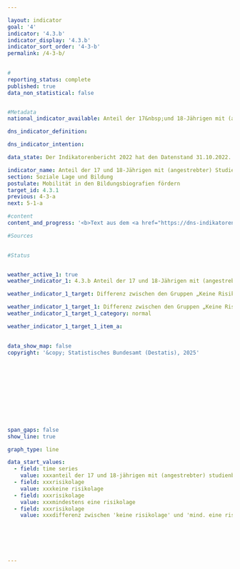 ```yaml
---

layout: indicator        
goal: '4'        
indicator: '4.3.b'        
indicator_display: '4.3.b'        
indicator_sort_order: '4-3-b'        
permalink: /4-3-b/        
        

#
reporting_status: complete        
published: true        
data_non_statistical: false        


#Metadata        
national_indicator_available: Anteil der 17&nbsp;und 18-Jährigen mit (angestrebter) Studienberechtigung        

dns_indicator_definition:         

dns_indicator_intention:         

data_state: Der Indikatorenbericht 2022 hat den Datenstand 31.10.2022. Die Daten auf dieser Plattform werden regelmäßig aktualisiert, sodass online aktuellere Daten verfügbar sein können als im <a href="https://dns-indikatoren.de/assets/Publikationen/Indikatorenberichte/2022.pdf">Indikatorenbericht 2022</a> veröffentlicht.        

indicator_name: Anteil der 17 und 18-Jährigen mit (angestrebter) Studienberechtigung        
section: Soziale Lage und Bildung        
postulate: Mobilität in den Bildungsbiografien fördern        
target_id: 4.3.1        
previous: 4-3-a        
next: 5-1-a        

#content         
content_and_progress: '<b>Text aus dem <a href="https://dns-indikatoren.de/assets/Publikationen/Indikatorenberichte/2022.pdf">Indikatorenbericht 2022&nbsp;</a></b><br><br>'                

#Sources        
        

#Status        


weather_active_1: true
weather_indicator_1: 4.3.b Anteil der 17 und 18-Jährigen mit (angestrebter) Studienberechtigung

weather_indicator_1_target: Differenz zwischen den Gruppen „Keine Risikolage“ und „Mindestens eine Risikolage“ verringern <abbr title="beziehungsweise" tabindex="0">bzw.</abbr> angleichen

weather_indicator_1_target_1: Differenz zwischen den Gruppen „Keine Risikolage“ und „Mindestens eine Risikolage“ verringern <abbr title="beziehungsweise" tabindex="0">bzw.</abbr> angleichen
weather_indicator_1_target_1_category: normal

weather_indicator_1_target_1_item_a:        
        

data_show_map: false        
copyright: '&copy; Statistisches Bundesamt (Destatis), 2025'        

        

        

        

        

        

span_gaps: false        
show_line: true        

graph_type: line        

data_start_values: 
  - field: time series
    value: xxxanteil der 17 und 18-jährigen mit (angestrebter) studienberechtigung
  - field: xxxrisikolage
    value: xxxkeine risikolage
  - field: xxxrisikolage
    value: xxxmindestens eine risikolage
  - field: xxxrisikolage
    value: xxxdifferenz zwischen 'keine risikolage' und 'mind. eine risikolage'        

        

        

                                        
---
```


